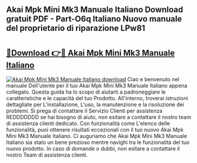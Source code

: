 ## Akai Mpk Mini Mk3 Manuale Italiano Download gratuit PDF - Part-O6q Italiano Nuovo manuale del proprietario di riparazione LPw81

# <h2><a href="http://dfeh27l.blite.top/?on=Akai+Mpk+Mini+Mk3+Manuale+Italiano">🔗Download 👉🔴 Akai Mpk Mini Mk3 Manuale Italiano</a></h2>

[![Akai Mpk Mini Mk3 Manuale Italiano download](https://i.imgur.com/lujVjoI.png)](http://dfeh27l.blite.top/?on=Akai+Mpk+Mini+Mk3+Manuale+Italiano)
Ciao e benvenuto nel manuale Dell'utente per il tuo Akai Mpk Mini Mk3 Manuale Italiano appena collegato. Questa guida ha lo scopo di aiutarti a padroneggiare le caratteristiche e le capacità del tuo Prodotto. All'interno, troverai istruzioni dettagliate per L'installazione, L'uso, la manutenzione e la risoluzione dei problemi. Si prega di contattare il Servizio Clienti per assistenza REDDDDDDD se hai bisogno di aiuto, non esitare a contattare il nostro team di assistenza clienti dedicato. Con funzionalità come L'elenco delle funzionalità, puoi ottenere risultati eccezionali con il tuo nuovo Akai Mpk Mini Mk3 Manuale Italiano. Ci auguriamo che Akai Mpk Mini Mk3 Manuale Italiano sia stato un bene prezioso mentre navighi tra le funzionalità del tuo nuovo prodotto. In caso di domande o dubbi, non esitare a contattare il nostro Team di assistenza clienti.
